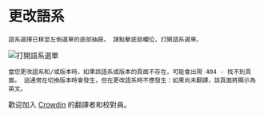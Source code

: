 # 更改語系

```{note}
語系選擇已移至左側選單的底部抽屜。 請點擊底部欄位，打開語系選單。
```

![打開語系選單](../images/documentation_language_menu.png)

```{warning}
當您更改語系和/或版本時，如果該語系或版本的頁面不存在，可能會出現 404 - 找不到頁面。 這通常在切換版本時會發生，但在更改語系時不應發生：如果尚未翻譯，該頁面將顯示為英文。
```

歡迎加入 [Crowdin](https://crowdin.com/project/androidapsdocs) 的翻譯者和校對員。
